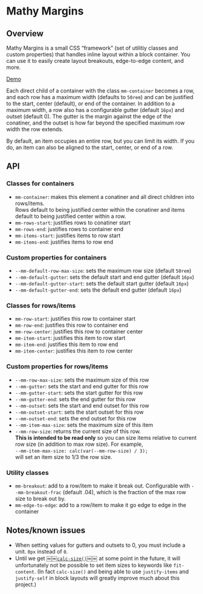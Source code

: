 # Mathy Margins

## Overview

Mathy Margins is a small CSS “framework” (set of utilitiy classes and custom properties) that handles inline layout within a block container. You can use it to easily create layout breakouts, edge-to-edge content, and more.

[Demo](https://codepen.io/noleli/pen/bGyWJaY)

Each direct child of a container with the class `mm-container` becomes a row, and each row has a maximum width (defaults to `50rem`) and can be justified to the start, center (default), or end of the container. In addition to a maximum width, a row also has a configurable gutter (default `16px`) and outset (default 0). The gutter is the margin against the edge of the conatiner, and the outset is how far beyond the specified maximum row width the row extends.

By default, an item occupies an entire row, but you can limit its width. If you do, an item can also be aligned to the start, center, or end of a row.

## API

### Classes for containers

- `mm-container`: makes this element a conatiner and all direct children into rows/items.\
  Rows default to being justified center within the conatiner and items default to being justified center within a row.
- `mm-rows-start`: justifies rows to conatiner start
- `mm-rows-end`: justifies rows to container end
- `mm-items-start`: justifies items to row start
- `mm-items-end`: justifies items to row end

### Custom properties for containers

- `--mm-default-row-max-size`: sets the maximum row size (default `50rem`)
- `--mm-default-gutter`: sets the default start and end gutter (default `16px`)
- `--mm-default-gutter-start`: sets the default start gutter (default `16px`)
- `--mm-default-gutter-end`: sets the default end gutter (default `16px`)

### Classes for rows/items

- `mm-row-start`: justifies this row to container start
- `mm-row-end`: justifies this row to container end
- `mm-row-center`: justifies this row to container center
- `mm-item-start`: justifies this item to row start
- `mm-item-end`: justifies this item to row end
- `mm-item-center`: justifies this item to row center

### Custom properties for rows/items

- `--mm-row-max-size`: sets the maximum size of this row
- `--mm-gutter`: sets the start and end gutter for this row
- `--mm-gutter-start`: sets the start gutter for this row
- `--mm-gutter-end`: sets the end gutter for this row
- `--mm-outset`: sets the start and end outset for this row
- `--mm-outset-start`: sets the start outset for this row
- `--mm-outset-end`: sets the end outset for this row
- `--mm-item-max-size`: sets the maximum size of this item
- `--mm-row-size`: returns the current size of this row.\
  **This is intended to be read only** so you can size items relative to current row size (in addition to max row size). For example,\
  `--mm-item-max-size: calc(var(--mm-row-size) / 3);`\
  will set an item size to 1/3 the row size.

### Utility classes

- `mm-breakout`: add to a row/item to make it break out. Configurable with `--mm-breakout-frac` (default .04), which is the fraction of the max row size to break out by.
- `mm-edge-to-edge`: add to a row/item to make it go edge to edge in the container

## Notes/known issues

- When setting values for gutters and outsets to 0, you must include a unit. `0px` instead of `0`.
- Until we get [￼￼`calc-size()`￼￼](https://github.com/w3c/csswg-drafts/blob/main/css-values-5/calc-size-explainer.md) at some point in the future, it will unfortunately not be possible to set item sizes to keywords like `fit-content`. (In fact `calc-size()` and being able to use `justify-items` and `justify-self` in block layouts will greatly improve much about this project.)
